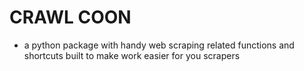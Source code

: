 
# CRAWL COON 



- a python package with handy web scraping related functions and shortcuts built to make work easier for you scrapers
